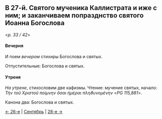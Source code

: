 
## В 27-й. Святого мученика Каллистрата и иже с ним; и заканчиваем попразднство святого Иоанна Богослова

<*p. 33 / 42*>

#### Вечерня

И поем *вечером* стихиры Богослова и святых.

Отпустительные: Богослова и святых.

#### Утреня

*На утрене*, стихословим две кафизмы. 
Чтение: мучение святых, начало: *Τὴν τοῦ Χριστοῦ ποίμνην ὅσαι ἡμέραι πληϑυνομένην* <*PG 115,881*>. 

Канона два: Богослова и святых.

[← 26-е](09_26_MES.ru.md) | [Сентябрь](README.md#27-й) | [28-е →](09_28_MES.ru.md)

